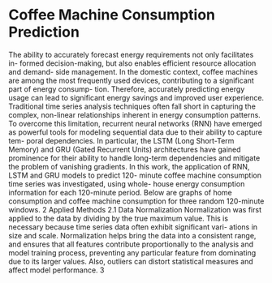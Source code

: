# Coffee Machine Consumption Prediction

The ability to accurately forecast energy requirements not only facilitates in-
formed decision-making, but also enables efficient resource allocation and demand-
side management. In the domestic context, coffee machines are among the most
frequently used devices, contributing to a significant part of energy consump-
tion. Therefore, accurately predicting energy usage can lead to significant energy
savings and improved user experience.
Traditional time series analysis techniques often fall short in capturing the
complex, non-linear relationships inherent in energy consumption patterns. To
overcome this limitation, recurrent neural networks (RNN) have emerged as
powerful tools for modeling sequential data due to their ability to capture tem-
poral dependencies. In particular, the LSTM (Long Short-Term Memory) and
GRU (Gated Recurrent Units) architectures have gained prominence for their
ability to handle long-term dependencies and mitigate the problem of vanishing
gradients.
In this work, the application of RNN, LSTM and GRU models to predict 120-
minute coffee machine consumption time series was investigated, using whole-
house energy consumption information for each 120-minute period.
Below are graphs of home consumption and coffee machine consumption for
three random 120-minute windows.
2 Applied Methods
2.1 Data Normalization
Normalization was first applied to the data by dividing by the true maximum
value. This is necessary because time series data often exhibit significant vari-
ations in size and scale. Normalization helps bring the data into a consistent
range, and ensures that all features contribute proportionally to the analysis
and model training process, preventing any particular feature from dominating
due to its larger values. Also, outliers can distort statistical measures and affect
model performance.
3

